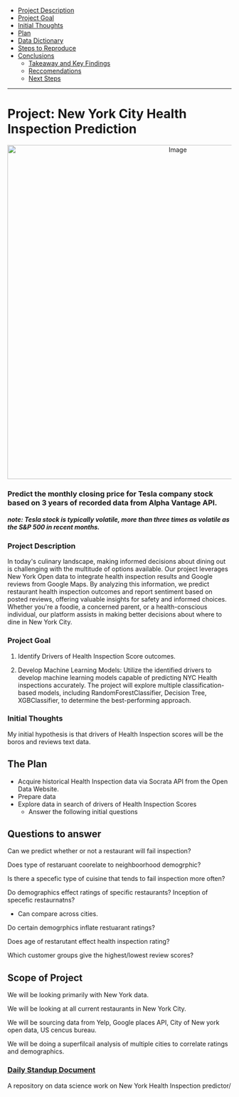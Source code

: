 <!--Created Anchor links to navigate read me better-->

- [Project Description](#project-description)
- [Project Goal](#project-goal)
- [Initial Thoughts](#initial-thoughts)
- [Plan](#the-plan)
- [Data Dictionary](#data-dictionary)
- [Steps to Reproduce](#steps-to-reproduce) 
- [Conclusions](#conclusions)
	- [Takeaway and Key Findings](#takeaways-and-key-findings)
	- [Reccomendations](#recommendations)
	- [Next Steps](#next-steps)

----------------------------------

# **Project: New York City Health Inspection Prediction**

<p align="center">
  <img src="https://www.wsav.com/wp-content/uploads/sites/75/2022/12/Food-inspection.jpg?w=612" width="750" alt="Image">
</p>

### Predict the monthly closing price for Tesla company stock based on 3 years of recorded data from Alpha Vantage API.  
##### ***note: Tesla stock is typically volatile, more than three times as volatile as the S&P 500 in recent months.***

### Project Description

In today's culinary landscape, making informed decisions about dining out is challenging with the multitude of options available. Our project leverages New York Open data to integrate health inspection results and Google reviews from Google Maps. By analyzing this information, we predict restaurant health inspection outcomes and report sentiment based on posted reviews, offering valuable insights for safety and informed choices. Whether you're a foodie, a concerned parent, or a health-conscious individual, our platform assists in making better decisions about where to dine in New York City.

### Project Goal

1. Identify Drivers of Health Inspection Score outcomes.

2. Develop Machine Learning Models: Utilize the identified drivers to develop machine learning models capable of predicting NYC Health inspections accurately. The project will explore multiple classification-based models, including RandomForestClassifier, Decision Tree, XGBClassifier, to determine the best-performing approach.

### Initial Thoughts

My initial hypothesis is that drivers of Health Inspection scores will be the boros and reviews text data.

## The Plan

* Acquire historical Health Inspection data via Socrata API from the Open Data Website.
* Prepare data
* Explore data in search of drivers of Health Inspection Scores
  * Answer the following initial questions
<!-- * Does TSLA stock volume have a correlation with it's daily closing price? 
  	* Is there a significant relationship between the month in which TSLA stock was traded and its closing price?
 	 * Does TSLA daily high stock price have a correlation with open stock price?  
 	 * Is there a significant correlation between the month in which TSLA stock was traded and its closing price?
* Develop a Model to predict Tesla stock closing price
  * Use drivers identified in explore to help build predictive models of different types
  * Feature engineer data if able, no preprocess to include all values.
  * Evaluate models on train and validate data
  * Select the best model based on $RMSE$ and $R^2$
  * Evaluate the best model on test data
* Draw conclusions

### Data Dictionary

| **Feature**        | **Data Type** | **Definition**                                       |
|--------------------|---------------|-----------------------------------------------------|
| `tsla_open`        | Float         | The opening stock price of TSLA on a given date.    |
| `tsla_high`        | Float         | The highest stock price of TSLA during the day.    |
| `tsla_low`         | Float         | The lowest stock price of TSLA during the day.     |
| `tsla_close`       | Float         | The closing stock price of TSLA on a given date.    |
| `tsla_volume`      | Integer       | The volume of TSLA shares traded on that date.     |
| `month`            | String        | The month when the stock data was recorded.         |
| `day_of_week`      | String        | The day of the week when the stock data was recorded.|
| `year`             | Integer       | The year when the stock data was recorded.         |
| `next_month_close` | Float         | **(Target Variable)** The closing stock price of TSLA in the following month.|


## Steps to Reproduce

1. Clone this project repository to your local machine.

2. Install project dependencies by running pip install -r requirements.txt in your project directory.

3. Obtain an API key from the Alpha Vantage website.

4. Create a config.py file in your project directory with your API key using the following format:

> ALPHA_VANTAGE_API_KEY = "YOUR_API_KEY"
 
5. Ensure that config.py is added to your .gitignore file to protect your API key.

6. Run the acquire.py script to fetch stock data from the Alpha Vantage API:

> python acquire.py

7. Execute the prepare.py script for data preprocessing and splitting:

> python prepare.py

8. Explore the dataset and answer initial questions using the explore.py script:

> python explore.py

9. Develop machine learning models by running the model.py script:

> python model.py

10. Evaluate the models, select the best-performing one, and draw conclusions based on the results of the model.py script.


# Conclusion

## Takeaways and Key Findings

- Company stocks with low volatility or are considered stable would not benefit from regression modeling.
- Company stocks with high volatility need to be analyzed over a shorter amount of time versus the span of twenty plus years.
- It's easier to analyze data when there is ups and downs on the stock you are trying to predict closing price.
- Tesla's stock is not easy to predict accurately and it goes the same for other volatile stocks explored during the exploration phase outside of the data science project.


## Model Improvement
- The model does well with default setting and hyperparameter tuning may or may not aid in regression modeling efforts.

## Recommendations and Next Steps

- I would recommend maybe gaining sentiment data, user data, and other forms of unstructured data that can be used with deep learning methodoligies may help in predicting certain pricing elements for high volatile company stocks. Additionally I would also detail time frames to adjust for open and closed time frames of the stock market for optimal opportunity in price predictions.

- Given more time, the following actions could be considered:
  - Gather more data to improve model performance.
  - Revisit the data exploration phase to gain a more comprehensive dataset.
    - Time Series Analysis would have been my alternate route in predicting closing prices.
      - Utilizing Time series models like:
        - ARIMA (AutoRegressive Integrated Moving Average)
          - or more advanced techniques like LSTM (Long Short-Term Memory) and FBProphet are designed specifically for time-dependent data like stock prices.


>  In this individual project, I leveraged data science techniques to create a robust and versatile financial analysis and prediction tool. The primary goal was to develop a comprehensive solution for analyzing historical stock market data, making predictions, and evaluating the performance of different machine learning models. -->





## Questions to answer

Can we predict whether or not a restaurant will fail inspection?

Does type of restaruant coorelate to neighboorhood demogrphic?

Is there a specefic type of cuisine that tends to fail inspection more often?

Do demographics effect ratings of specific restaurants? Inception of specefic restaurnatns?
- Can compare across cities.

Do certain demogrphics inflate restuarant ratings?

Does age of restarutant effect health inspection rating?

Which customer groups give the highest/lowest review scores?


## Scope of Project 

We will be looking primarily with New York data.

We will be looking at all current restaurants in New York City.

We will be sourcing data from Yelp, Google places API, City of New york open data, US cencus bureau. 

We will be doing a superfilcail analysis of multiple cities to correlate ratings and demographics.


### [Daily Standup Document](https://docs.google.com/document/d/10oYE42-RaEuOSvOpb1OFBhJRB8KRiCj7kR0OBwPf1r4/edit?usp=sharing)

A repository on data science work on New York Health Inspection predictor/
